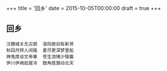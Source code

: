 +++
title = '回乡'
date = 2015-10-05T00:00:00
draft = true
+++
## 回乡

```text
汉魏城关无古貌  洛阳故旧有新贤
秋回月转人间路  夏尽更深梦里船
神鬼席谈文帝事  苍生泪掩少陵篇
伊川伊阙岩崖冷  鼓角旌旗动北天
```
